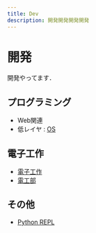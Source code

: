 ```yaml
---
title: Dev
description: 開発開発開発開発
---
```


# 開発

開発やってます．

## プログラミング

- Web関連
- 低レイヤ : [OS](/osdev)

## 電子工作

- [電子工作](/denkou)
- <a href="https://denko.d3bu.net" target="_blank">電工部</a>

## その他

- [Python REPL](/tools/py/)
